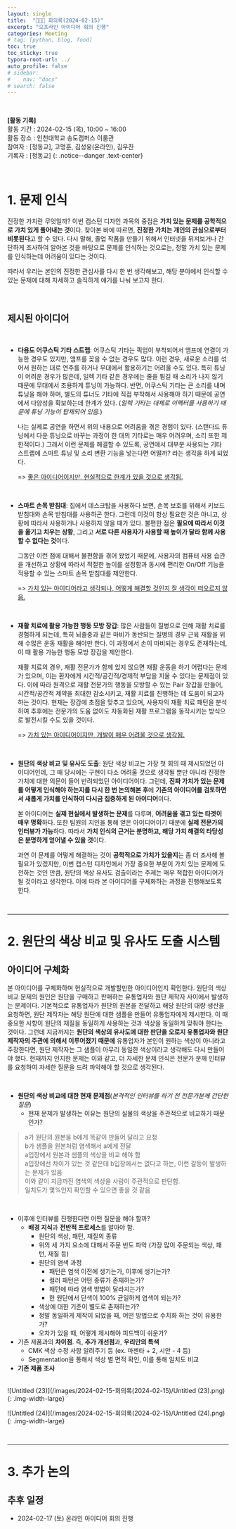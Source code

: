 ```yaml
---
layout: single
title:  "🧑‍🤝‍🧑 회의록(2024-02-15)"
excerpt: "오프라인 아이디어 회의 진행"
categories: Meeting
# tag: [python, blog, food]
toc: true
toc_sticky: true
typora-root-url: ../
auto_profile: false
# sidebar:
#    nav: "docs"
# search: false
---
```


<br/>

**[활동 기록]**  
활동 기간 : 2024-02-15 (목), 10:00 ~ 16:00  
활동 장소 : 인천대학교 송도캠퍼스 이룸관  
참여자 : [정동교], 고명훈, 김성웅(온라인), 김우찬  
기록자 : [정동교] 
{: .notice--danger .text-center}

<br/>

# 1. 문제 인식

진정한 가치란 무엇일까? 이번 캡스턴 디자인 과목의 중점은 **가치 있는 문제를 공학적으로 가치 있게 풀어내는 것**이다. 찾아본 바에 따르면, **진정한 가치는 개인의 관심으로부터 비롯된다**고 할 수 있다. 다시 말해, 졸업 작품을 만들기 위해서 인터넷을 뒤져보거나 간단하게 조사하여 알아본 것을 바탕으로 문제를 인식하는 것으로는, 정말 가치 있는 문제를 인식하는데 어려움이 있다는 것이다.

따라서 우리는 본인의 진정한 관심사를 다시 한 번 생각해보고, 해당 분야에서 인식할 수 있는 문제에 대해 자세하고 솔직하게 얘기를 나눠 보고자 한다.

<br>

## 제시된 아이디어

<br>

- **다용도 어쿠스틱 기타 스트랩**: 어쿠스틱 기타는 픽업이 부착되어서 앰프에 연결이 가능한 경우도 있지만, 앰프를 꽂을 수 없는 경우도 많다. 이런 경우, 새로운 소리를 섞어서 원하는 대로 연주를 하거나 무대에서 활용하기는 어려울 수도 있다. 특히 튜닝이 어려운 경우가 많은데, 일렉 기타 같은 경우에는 줄을 튕길 때 소리가 나지 않기 때문에 무대에서 조용하게 튜닝이 가능하다. 반면, 어쿠스틱 기타는 큰 소리를 내며 튜닝을 해야 하며, 별도의 튜너도 기타에 직접 부착해서 사용해야 하기 때문에 공연에서 다양성을 확보하는데 한계가 있다.  (*일렉 기타는 대체로 이펙터를 사용하기 때문에 튜닝 기능이 탑재되어 있음.*)

  나는 실제로 공연을 하면서 위의 내용으로 어려움을 겪은 경험이 있다. (스탠다드 튜닝에서 다운 튜닝으로 바꾸는 과정이 한 대의 기타로는 매우 어려우며, 소리 또한 제한적이다.) 그래서 이런 문제를 해결할 수 있도록, 공연에서 대부분 사용되는 기타 스트랩에 스마트 튜닝 및 소리 변환 기능을 넣는다면 어떨까? 라는 생각을 하게 되었다.

  => <u>좋은 아이디어이지만, 현실적으로 한계가 있을 것으로 생각됨.</u>

<br>

- **스마트 손목 받침대**: 집에서 데스크탑을 사용하다 보면, 손목 보호를 위해서 키보드 받침대와 손목 받침대를 사용하곤 한다. 그런데 이것이 항상 필요한 것은 아니고, 상황에 따라서 사용하거나 사용하지 않을 때가 있다. 불편한 점은 **필요에 따라서 이것을 옮기고 치우는 상황**, 그리고 **서로 다른 사용자가 사용할 때 높이가 달라 함께 사용할 수 없다는 것**이다. 

  그동안 이런 점에 대해서 불편함을 겪어 왔었기 때문에, 사용자의 컴퓨터 사용 습관을 개선하고 상황에 따라서 적절한 높이를 설정함과 동시에 편리한 On/Off 기능을 적용할 수 있는 스마트 손목 받침대를 제안한다.

  => <u>가치 있는 아이디어라고 생각되나, 어떻게 해결할 것인지 잘 생각이 떠오르지 않음.</u>

<br>

- **재활 치료에 활용 가능한 행동 모방 장갑**: 많은 사람들이 질병으로 인해 재활 치료를 경험하게 되는데, 특히 뇌졸중과 같은 마비가 동반되는 질병의 경우 근육 재활을 위해 수많은 운동 재활을 해야만 한다. 이 과정에서 손이 마비되는 경우도 존재하는데, 이 때 활용 가능한 행동 모방 장갑을 제안한다.

  재활 치료의 경우, 재활 전문가가 함께 있지 않으면 재활 운동을 하기 어렵다는 문제가 있으며, 이는 환자에게 시간적/공간적/경제적 부담을 지울 수 있다는 문제점이 있다. 이에 따라 원격으로 재활 전문가의 행동을 모방할 수 있는 Pair 장갑을 만들어, 시간적/공간적 제약을 최대한 감소시키고, 재활 치료를 진행하는 데 도움이 되고자 하는 것이다. 현재는 장갑에 초점을 맞추고 있으며, 사용자의 재활 치료 패턴을 분석하여 추후에는 전문가의 도움 없이도 자동화된 재활 프로그램을 동작시키는 방식으로 발전시킬 수도 있을 것이다.

  => <u>가치 있는 아이디어이지만, 개발이 매우 어려울 것으로 생각됨.</u>

<br>

- **원단의 색상 비교** **및 유사도 도출**: 원단 색상 비교는 가장 첫 회의 때 제시되었던 아이디어인데, 그 때 당시에는 구현이 다소 어려울 것으로 생각될 뿐만 아니라 진정한 가치에 대한 의문이 들어 반려되었던 아이디어이다. 그런데, **진짜 가치가 있는 문제를 어떻게 인식해야 하는지를 다시 한 번 논의해본 후**에 **기존의 아이디어를 검토하면서 새롭게 가치를 인식하여 다시금 집중하게 된 아이디어**이다.

  본 아이디어는 **실제 현실에서 발생하는 문제**를 다루며, **어려움을 겪고 있는 타겟이 매우 명확**하다. 또한 팀원의 지인을 통해 얻은 아이디어이기 때문에 **실제 전문가의 인터뷰가 가능**하다. 따라서 **가치 인식의 근거는 분명하고, 해당 가치 해결의 타당성은 분명하게 얻어낼 수 있을 것**이다.

  과연 이 문제를 어떻게 해결하는 것이 **공학적으로 가치가 있을지**는 좀 더 조사해 볼 필요가 있겠지만, 이번 캡스턴 디자인에서 가장 중요한 부분이 가치 있는 문제에 도전하는 것인 만큼, 원단의 색상 유사도 검출이라는 주제는 매우 적합한 아이디어가 될 것이라고 생각한다. 이에 따라 본 아이디어를 구체화하는 과정을 진행해보도록 한다.

<br>

---

# 2. 원단의 색상 비교 및 유사도 도출 시스템

## 아이디어 구체화

본 아이디어를 구체화하며 현실적으로 개발할만한 아이디어인지 확인한다. 원단의 색상 비교 문제의 원인은 원단을 구매하고 판매하는 유통업자와 원단 제작자 사이에서 발생하는 문제이다. 기본적으로 유통업자가 원단의 원본을 전달하고 해당 원단의 대량 생산을 요청하면, 원단 제작자는 해당 원단에 대한 샘플을 만들어 유통업자에게 제시한다. 이 때 중요한 사항이 원단의 재질을 동일하게 사용하는 것과 색상을 동일하게 맞춰야 한다는 것이다. 그런데 지금까지는 **원단의 색상의 유사도에 대한 판단을 오로지 유통업자와 원단 제작자의 주관에 의해서 이루어졌기 때문에** 유통업자가 본인이 원하는 색상이 아니라고 주장한다면, 원단 제작자는 그 샘플이 아무리 동일한 색상이라고 생각해도 다시 만들어야 했다. 현재까지 인지한 문제는 이와 같고, 더 자세한 문제 인식은 전문가 분께 인터뷰를 요청하여 자세한 질문을 드려 파악해야 할 것으로 생각된다.

<br>

- **원단의 색상 비교에 대한 현재 문제점**(*본격적인 인터뷰를 하기 전 전문가분께 간단한 질문*)
  - 현재 문제가 발생하는 이유는 원단의 실물의 색상을 주관적으로 비교하기 때문인가?

> a가 원단의 원본을 b에게 똑같이 만들어 달라고 요청  
> b가 샘플을 원본처럼 염색해서 a에게 전달  
> a입장에서 원본과 샘플의 색상을 비교 해야 함  
> a입장에선 차이가 있는 것 같은데 b입장에서는 없다고 하는, 이런 갈등이 발생하는 문제가 있음  
> 이와 같이 지금까진 염색의 색상을 사람이 주관적으로 판단함.   
> 일치도가 몇%인지 확인할 수 있으면 좋을 것 같음

<br>

- 이후에 인터뷰를 진행한다면 어떤 질문을 해야 할까?
  - **배경 지식**과 **전반적 프로세스**를 알아야 함.
    - 원단의 색상, 패턴, 재질의 종류
    - 위의 세 가지 요소에 대해서 주문 빈도 파악 (가장 많이 주문되는 색상, 패턴, 재질 등)
    - 원단의 염색 과정
      - 패턴은 염색 이전에 생기는가, 이후에 생기는가?
      - 컬러 패턴은 어떤 종류가 존재하는가?
      - 패턴에 따라 염색 방법이 달라지는가?
      - 한 원단에서 단색이 100% 균일하게 염색이 되는가?
    - 색상에 대한 기준이 별도로 존재하는가?
    - 정말 동일하게 제작이 되었을 때, 어떤 방법으로 수치화 하는 것이 유용한가?
    - 오차가 있을 때, 어떻게 제시해야 피드백이 쉬운가?
- 기존 제품과의 **차이점**. 즉, **추가 개선점**과, **우리만의 특색**
  - CMK 색상 수정 사항 알려주기 등 (ex. 마젠타 + 2, 시안 - 4 등)
  - Segmentation을 통해서 색상 별 면적 확인, 이를 통해 일치도 비교
- **기존 제품 조사**

<br>![Untitled (23)](/images/2024-02-15-회의록(2024-02-15)/Untitled (23).png){: .img-width-large}

![Untitled (24)](/images/2024-02-15-회의록(2024-02-15)/Untitled (24).png){: .img-width-large}

<br>

---

# 3. 추가 논의

## 추후 일정

- 2024-02-17 (토) 온라인 아이디어 회의 진행

<br>

